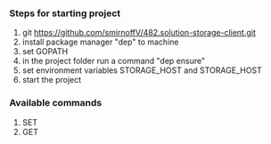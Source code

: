 ### Steps for starting project
1) git https://github.com/smirnoffV/482.solution-storage-client.git
2) install package manager "dep" to machine
3) set GOPATH
4) in the project folder run a command "dep ensure"
5) set environment variables STORAGE_HOST and STORAGE_HOST
6) start the project

### Available commands
1) SET <key> <value>
2) GET <key>
